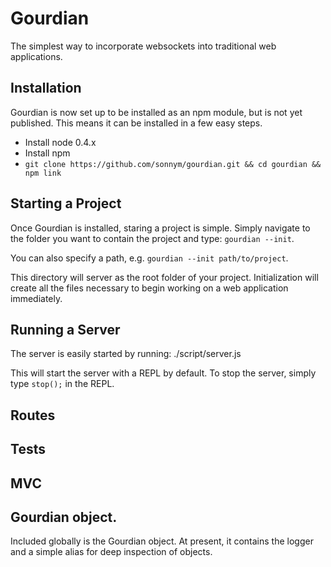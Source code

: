 Gourdian
=

The simplest way to incorporate websockets into traditional web applications.

Installation
-
Gourdian is now set up to be installed as an npm module, but is not yet published. This means it can be installed in a few easy steps.

- Install node 0.4.x
- Install npm
- `git clone https://github.com/sonnym/gourdian.git && cd gourdian && npm link`

Starting a Project
-
Once Gourdian is installed, staring a project is simple.  Simply navigate to the folder you want to contain the project and type: `gourdian --init`.

You can also specify a path, e.g. `gourdian --init path/to/project`.

This directory will server as the root folder of your project. Initialization will create all the files necessary to begin working on a web application immediately.

Running a Server
-
The server is easily started by running:
	./script/server.js

This will start the server with a REPL by default.  To  stop the server, simply type `stop();` in the REPL.

Routes
-

Tests
-

MVC
-

Gourdian object.
-
Included globally is the Gourdian object.  At present, it contains the logger and a simple alias for deep inspection of objects.
